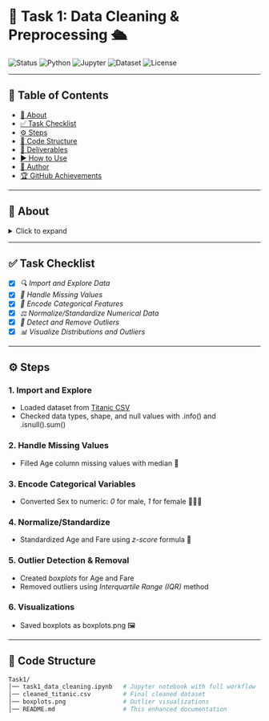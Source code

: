 # 🚢 Task 1: Data Cleaning & Preprocessing 🛳

![Status](https://img.shields.io/badge/Status-Completed-success?style=flat-square)
![Python](https://img.shields.io/badge/Python-3.8%2B-blue?style=flat-square&logo=python)
![Jupyter](https://img.shields.io/badge/Jupyter-Notebook-orange?style=flat-square&logo=jupyter)
![Dataset](https://img.shields.io/badge/Dataset-Titanic-lightgrey?style=flat-square)
![License](https://img.shields.io/badge/License-MIT-green?style=flat-square)

---

## 📜 Table of Contents
- [📖 About](#-about)
- [✅ Task Checklist](#-task-checklist)
- [⚙ Steps](#%EF%B8%8F-steps)
- [📂 Code Structure](#-code-structure)
- [📁 Deliverables](#-deliverables)
- [▶ How to Use](#%EF%B8%8F-how-to-use)
- [👤 Author](#-author)
- [🏆 GitHub Achievements](#-github-achievements)

---

## 📖 About
<details>
<summary>Click to expand</summary>

This project focuses on *full data cleaning and preprocessing* on the *Titanic dataset* 🛳.  
The goal is to prepare the dataset for machine learning by handling missing values, encoding categorical variables, scaling numerical features, and removing outliers.  
Visualizations are also included to better understand the data distribution.

</details>

---

## ✅ Task Checklist

- [x] *🔍 Import and Explore Data*
- [x] *🧹 Handle Missing Values*
- [x] *🔢 Encode Categorical Features*
- [x] *⚖ Normalize/Standardize Numerical Data*
- [x] *🚫 Detect and Remove Outliers*
- [x] *📊 Visualize Distributions and Outliers*

---

## ⚙ Steps

### 1. Import and Explore
- Loaded dataset from [Titanic CSV](https://web.stanford.edu/class/archive/cs/cs109/cs109.1166/stuff/titanic.csv)
- Checked data types, shape, and null values with .info() and .isnull().sum()

### 2. Handle Missing Values
- Filled Age column missing values with median 🧮

### 3. Encode Categorical Variables
- Converted Sex to numeric: *0* for male, *1* for female 👨‍👩‍👧

### 4. Normalize/Standardize
- Standardized Age and Fare using *z-score* formula 📏

### 5. Outlier Detection & Removal
- Created *boxplots* for Age and Fare
- Removed outliers using *Interquartile Range (IQR)* method

### 6. Visualizations
- Saved boxplots as boxplots.png 🖼

---

## 📂 Code Structure
```bash
Task1/
│── task1_data_cleaning.ipynb   # Jupyter notebook with full workflow
│── cleaned_titanic.csv         # Final cleaned dataset
│── boxplots.png                # Outlier visualizations
│── README.md                   # This enhanced documentation
